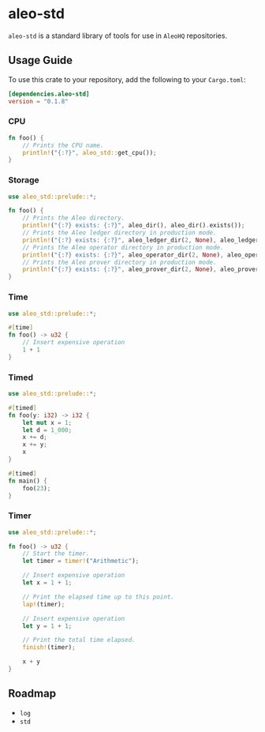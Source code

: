 # aleo-std

`aleo-std` is a standard library of tools for use in `AleoHQ` repositories.

## Usage Guide

To use this crate to your repository, add the following to your `Cargo.toml`:
```toml
[dependencies.aleo-std]
version = "0.1.8"
```

### CPU

```rust
fn foo() {
    // Prints the CPU name.
    println!("{:?}", aleo_std::get_cpu());
}
```

### Storage

```rust
use aleo_std::prelude::*;

fn foo() {
    // Prints the Aleo directory.
    println!("{:?} exists: {:?}", aleo_dir(), aleo_dir().exists());
    // Prints the Aleo ledger directory in production mode.
    println!("{:?} exists: {:?}", aleo_ledger_dir(2, None), aleo_ledger_dir(2, None).exists());
    // Prints the Aleo operator directory in production mode.
    println!("{:?} exists: {:?}", aleo_operator_dir(2, None), aleo_operator_dir(2, None).exists());
    // Prints the Aleo prover directory in production mode.
    println!("{:?} exists: {:?}", aleo_prover_dir(2, None), aleo_prover_dir(2, None).exists());
}
```

### Time

```rust
use aleo_std::prelude::*;

#[time]
fn foo() -> u32 {
    // Insert expensive operation
    1 + 1
}
```

### Timed

```rust
use aleo_std::prelude::*;

#[timed]
fn foo(y: i32) -> i32 {
    let mut x = 1;
    let d = 1_000;
    x += d;
    x += y;
    x
}

#[timed]
fn main() {
    foo(23);
}
```

### Timer

```rust
use aleo_std::prelude::*;

fn foo() -> u32 {
    // Start the timer.
    let timer = timer!("Arithmetic");

    // Insert expensive operation
    let x = 1 + 1;

    // Print the elapsed time up to this point.
    lap!(timer);

    // Insert expensive operation
    let y = 1 + 1;

    // Print the total time elapsed.
    finish!(timer);

    x + y
}
```

## Roadmap

- `log`
- `std`
